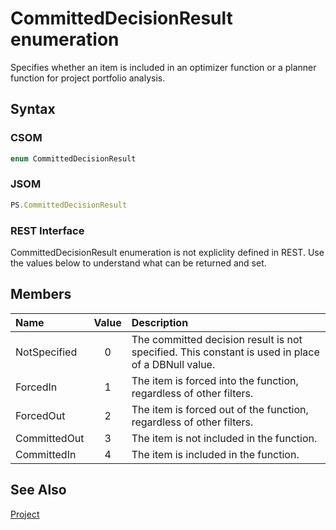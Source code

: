 [comment]: # (Name:CommittedDecisionResult)
[comment]: # (Type:Enum)
[comment]: # (Status:Verified)

# <a name="name"></a>CommittedDecisionResult enumeration

<a name="description"></a>Specifies whether an item is included in an optimizer function or a planner function for project portfolio analysis.

## <a name="syntax"></a>Syntax

### CSOM

```C#
enum CommittedDecisionResult 
```
### JSOM

```JavaScript
PS.CommittedDecisionResult
```
### REST Interface

CommittedDecisionResult enumeration is not expliclity defined in REST.  Use the values below to understand what can be returned and set.

## <a name="members"></a>Members

<a name="enumMembers"></a>

|**Name**|**Value**|**Description**|
|:------ |:----: |:----- |
|<a name="NotSpecified"></a>NotSpecified|0| The committed decision result is not specified. This constant is used in place of a DBNull value.|
|<a name="ForcedIn"></a>ForcedIn|1| The item is forced into the function, regardless of other filters.|
|<a name="ForcedOut"></a>ForcedOut|2| The item is forced out of the function, regardless of other filters.|
|<a name="CommittedOut"></a>CommittedOut|3| The item is not included in the function.|
|<a name="CommittedIn"></a>CommittedIn|4|The item is included in the function.|

## <a name="seeAlso"></a>See Also

[Project](Project.md)<br/>
